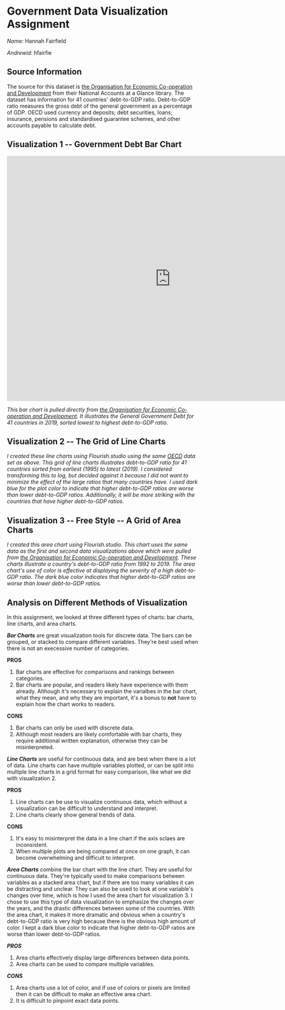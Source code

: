 
# Government Data Visualization Assignment
_Name:_ Hannah Fairfield 

_Andrewid:_ hfairfie

## Source Information
The source for this dataset is [the Organisation for Economic Co-operation and Development](https://data.oecd.org/gga/general-government-debt.htm) from their National Accounts at a Glance library. The dataset has information for 41 countries' debt-to-GDP ratio. Debt-to-GDP ratio measures the gross debt of the general government as a percentage of GDP. OECD used currency and deposits; debt securities, loans; insurance, pensions and standardised guarantee schemes, and other accounts payable to calculate debt. 

## Visualization 1 -- Government Debt Bar Chart

<iframe src="https://data.oecd.org/chart/6S4n" width="860" height="645" style="border: 0" mozallowfullscreen="true" webkitallowfullscreen="true" allowfullscreen="true"><a href="https://data.oecd.org/chart/6S4n" target="_blank">OECD Chart: General government debt, Total, % of GDP, Annual, 2019</a></iframe>

*This bar chart is pulled directly from [the Organisation for Economic Co-operation and Development](https://data.oecd.org/gga/general-government-debt.htm). It illustrates the General Government Debt for 41 countries in 2019, sorted lowest to highest debt-to-GDP ratio.*

## Visualization 2 -- The Grid of Line Charts

<div class="flourish-embed flourish-chart" data-src="visualisation/11692774"><script src="https://public.flourish.studio/resources/embed.js"></script></div>

*I created these line charts using Flourish.studio using the same [OECD](https://data.oecd.org/gga/general-government-debt.htm) data set as above. This grid of line charts illustrates debt-to-GDP ratio for 41 countries sorted from  earliest (1995) to latest (2019). I considered transforming this to log, but decided against it because I did not want to minimize the effect of the large ratios that many countries have. I used dark blue for the plot color to indicate that higher debt-to-GDP ratios are worse than lower debt-to-GDP ratios. Additionally, it will be more striking with the countries that have higher debt-to-GDP ratios.*

## Visualization 3 -- Free Style -- A Grid of Area Charts

<div class="flourish-embed flourish-chart" data-src="visualisation/11702884"><script src="https://public.flourish.studio/resources/embed.js"></script></div>

*I created this area chart using Flourish.studio. This chart uses the same data as the first and second data visualizations above which were pulled from [the Organisation for Economic Co-operation and Development](https://data.oecd.org/gga/general-government-debt.htm). These charts illustrate a country's debt-to-GDP ratio from 1992 to 2019. The area chart's use of color is effective at displaying the severity of a high debt-to-GDP ratio. The dark blue color  indicates that higher debt-to-GDP ratios are worse than lower debt-to-GDP ratios.* 

## Analysis on Different Methods of Visualization

In this assignment, we looked at three different types of charts: bar charts, line charts, and area charts.

**_Bar Charts_** are great visualization tools for discrete data. The bars can be grouped, or stacked to compare different variables. They're best used when there is not an execessive number of categories.

**PROS**
1. Bar charts are effective for comparisons and rankings between categories.
2. Bar charts are popular, and readers likely have experience with them already. Although it's necessary to explain the varialbes in the bar chart, what they mean, and why they are important, it's a bonus to **not** have to explain how the chart works to readers. 

**CONS**
1. Bar charts can only be used with discrete data.
2. Although most readers are likely comfortable with bar charts, they require additional written explanation, otherwise they can be misinterpreted. 

**_Line Charts_** are useful for continuous data, and are best when there is a lot of data. Line charts can have multiple variables plotted, or can be split into multiple line charts in a grid format for easy comparison, like what we did with visualization 2.

**PROS**
1. Line charts can be use to visualize continuous data, which without a visualization can be difficult to understand and interpret.
2. Line charts clearly show general trends of data.

**CONS**
1. It's easy to misinterpret the data in a line chart if the axis sclaes are inconsistent.
2. When multiple plots are being compared at once on one graph, it can become overwhelming and difficult to interpret. 

**_Area Charts_** combine the bar chart with the line chart. They are useful for continuous data. They're typically used to make comparisons between variables as a stacked area chart, but if there are too many variables it can be distracting and unclear. They can also be used to look at one variable's changes over time, which is how I used the area chart for visualization 3. I chose to use this type of data visualization to emphasize the changes over the years, and the drastic differences between some of the countries. With the area chart, it makes it more dramatic and obvious when a country's debt-to-GDP ratio is very high because there is the obvious high amount of color. I kept a dark blue color to indicate that higher debt-to-GDP ratios are worse than lower debt-to-GDP ratios.

**_PROS_** 
1. Area charts effectively display large differences between data points.
2. Area charts can be used to compare multiple variables. 

**_CONS_**
1. Area charts use a lot of color, and if use of colors or pixels are limited then it can be difficult to make an effective area chart.
2. It is difficult to pinpoint exact data points.
